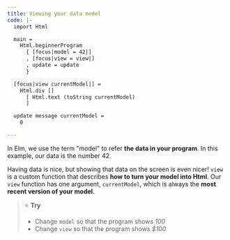 ```yaml
---
title: Viewing your data model
code: |-
  import Html

  main =
    Html.beginnerProgram
      { [focus|model = 42|]
      , [focus|view = view|]
      , update = update
      }

  [focus|view currentModel|] =
    Html.div []
      [ Html.text (toString currentModel)
      ]

  update message currentModel =
    0

---
```


In Elm, we use the term "model" to refer **the data in your program**.
In this example, our data is the number 42.

Having data is nice, but showing that data on the screen is even nicer!
`view` is a custom function that describes **how to turn your model into Html**.
Our `view` function has one argument, `currentModel`,
which is always the **most recent version of your model**.

> ⭐️ **Try**
>
> * Change `model` so that the program shows _100_
> * Change `view` so that the program shows _$100_
